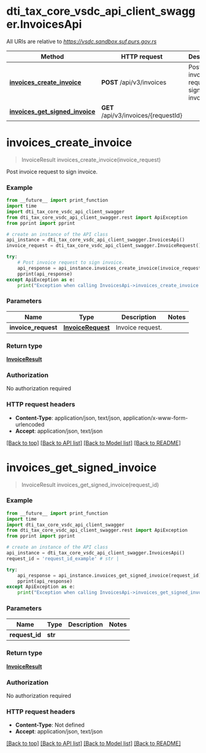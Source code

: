 # dti_tax_core_vsdc_api_client_swagger.InvoicesApi

All URIs are relative to *https://vsdc.sandbox.suf.purs.gov.rs*

Method | HTTP request | Description
------------- | ------------- | -------------
[**invoices_create_invoice**](InvoicesApi.md#invoices_create_invoice) | **POST** /api/v3/invoices | Post invoice request to sign invoice.
[**invoices_get_signed_invoice**](InvoicesApi.md#invoices_get_signed_invoice) | **GET** /api/v3/invoices/{requestId} | 


# **invoices_create_invoice**
> InvoiceResult invoices_create_invoice(invoice_request)

Post invoice request to sign invoice.

### Example
```python
from __future__ import print_function
import time
import dti_tax_core_vsdc_api_client_swagger
from dti_tax_core_vsdc_api_client_swagger.rest import ApiException
from pprint import pprint

# create an instance of the API class
api_instance = dti_tax_core_vsdc_api_client_swagger.InvoicesApi()
invoice_request = dti_tax_core_vsdc_api_client_swagger.InvoiceRequest() # InvoiceRequest | Invoice request.

try:
    # Post invoice request to sign invoice.
    api_response = api_instance.invoices_create_invoice(invoice_request)
    pprint(api_response)
except ApiException as e:
    print("Exception when calling InvoicesApi->invoices_create_invoice: %s\n" % e)
```

### Parameters

Name | Type | Description  | Notes
------------- | ------------- | ------------- | -------------
 **invoice_request** | [**InvoiceRequest**](InvoiceRequest.md)| Invoice request. | 

### Return type

[**InvoiceResult**](InvoiceResult.md)

### Authorization

No authorization required

### HTTP request headers

 - **Content-Type**: application/json, text/json, application/x-www-form-urlencoded
 - **Accept**: application/json, text/json

[[Back to top]](#) [[Back to API list]](../README.md#documentation-for-api-endpoints) [[Back to Model list]](../README.md#documentation-for-models) [[Back to README]](../README.md)

# **invoices_get_signed_invoice**
> InvoiceResult invoices_get_signed_invoice(request_id)



### Example
```python
from __future__ import print_function
import time
import dti_tax_core_vsdc_api_client_swagger
from dti_tax_core_vsdc_api_client_swagger.rest import ApiException
from pprint import pprint

# create an instance of the API class
api_instance = dti_tax_core_vsdc_api_client_swagger.InvoicesApi()
request_id = 'request_id_example' # str | 

try:
    api_response = api_instance.invoices_get_signed_invoice(request_id)
    pprint(api_response)
except ApiException as e:
    print("Exception when calling InvoicesApi->invoices_get_signed_invoice: %s\n" % e)
```

### Parameters

Name | Type | Description  | Notes
------------- | ------------- | ------------- | -------------
 **request_id** | **str**|  | 

### Return type

[**InvoiceResult**](InvoiceResult.md)

### Authorization

No authorization required

### HTTP request headers

 - **Content-Type**: Not defined
 - **Accept**: application/json, text/json

[[Back to top]](#) [[Back to API list]](../README.md#documentation-for-api-endpoints) [[Back to Model list]](../README.md#documentation-for-models) [[Back to README]](../README.md)

